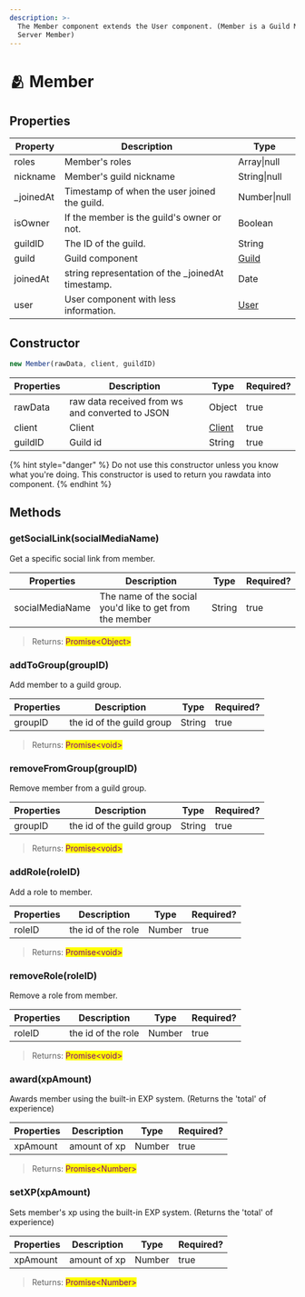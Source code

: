 ```yaml
---
description: >-
  The Member component extends the User component. (Member is a Guild Member or
  Server Member)
---
```


# 🫂 Member

## Properties

| Property   | Description                                        | Type                                       |
| ---------- | -------------------------------------------------- | ------------------------------------------ |
| roles      | Member's roles                                     | Array\|null                                |
| nickname   | Member's guild nickname                            | String\|null                               |
| \_joinedAt | Timestamp of when the user joined the guild.       | Number\|null                               |
| isOwner    | If the member is the guild's owner or not.         | Boolean                                    |
| guildID    | The ID of the guild.                               | String                                     |
| guild      | Guild component                                    | [Guild](../../v.0.1.6/components/guild.md) |
| joinedAt   | string representation of the \_joinedAt timestamp. | Date                                       |
| user       | User component with less information.              | [User](user.md)                            |

## Constructor

```javascript
new Member(rawData, client, guildID)
```

| Properties | Description                                     | Type                                         | Required? |
| ---------- | ----------------------------------------------- | -------------------------------------------- | --------- |
| rawData    | raw data received from ws and converted to JSON | Object                                       | true      |
| client     | Client                                          | [Client](../../v.0.1.6/components/client.md) | true      |
| guildID    | Guild id                                        | String                                       | true      |

{% hint style="danger" %}
Do not use this constructor unless you know what you're doing. This constructor is used to return you rawdata into component.
{% endhint %}

## Methods

### getSocialLink(socialMediaName)

Get a specific social link from member.

| Properties      | Description                                              | Type   | Required? |
| --------------- | -------------------------------------------------------- | ------ | --------- |
| socialMediaName | The name of the social you'd like to get from the member | String | true      |

> Returns: <mark style="color:purple;">Promise\<Object></mark>

### addToGroup(groupID)

Add member to a guild group.

| Properties | Description               | Type   | Required? |
| ---------- | ------------------------- | ------ | --------- |
| groupID    | the id of the guild group | String | true      |

> Returns: <mark style="color:purple;">Promise\<void></mark>

### removeFromGroup(groupID)

Remove member from a guild group.

| Properties | Description               | Type   | Required? |
| ---------- | ------------------------- | ------ | --------- |
| groupID    | the id of the guild group | String | true      |

> Returns: <mark style="color:purple;">Promise\<void></mark>

### addRole(roleID)

Add a role to member.

| Properties | Description        | Type   | Required? |
| ---------- | ------------------ | ------ | --------- |
| roleID     | the id of the role | Number | true      |

> Returns: <mark style="color:purple;">Promise\<void></mark>

### removeRole(roleID)

Remove a role from member.

| Properties | Description        | Type   | Required? |
| ---------- | ------------------ | ------ | --------- |
| roleID     | the id of the role | Number | true      |

> Returns: <mark style="color:purple;">Promise\<void></mark>

### award(xpAmount)

Awards member using the built-in EXP system. (Returns the 'total' of experience)

| Properties | Description  | Type   | Required? |
| ---------- | ------------ | ------ | --------- |
| xpAmount   | amount of xp | Number | true      |

> Returns: <mark style="color:purple;">Promise\<Number></mark>

### setXP(xpAmount)

Sets member's xp using the built-in EXP system. (Returns the 'total' of experience)

| Properties | Description  | Type   | Required? |
| ---------- | ------------ | ------ | --------- |
| xpAmount   | amount of xp | Number | true      |

> Returns: <mark style="color:purple;">Promise\<Number></mark>
